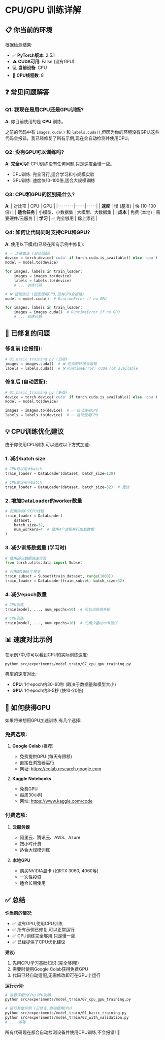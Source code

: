 # CPU/GPU 训练详解

## 📋 你当前的环境

根据检测结果:
- ✅ **PyTorch版本**: 2.5.1
- ⚠️ **CUDA可用**: False (没有GPU)
- 💻 **当前设备**: CPU
- 🔧 **CPU线程数**: 8

## ❓ 常见问题解答

### Q1: 我现在是用CPU还是GPU训练?
**A**: 你目前使用的是 **CPU** 训练。

之前的代码中有 `images.cuda()` 和 `labels.cuda()`,但因为你的环境没有GPU,这些代码会报错。我已经修复了所有示例,现在会自动检测并使用CPU。

### Q2: 没有GPU可以训练吗?
**A**: **完全可以!** CPU训练没有任何问题,只是速度会慢一些。

- CPU训练: 完全可行,适合学习和小规模实验
- GPU训练: 速度快10-100倍,适合大规模训练

### Q3: CPU和GPU的区别是什么?
**A**:
| 对比项 | CPU | GPU |
|--------|-----|-----|
| **速度** | 慢 (基准) | 快 (10-100倍) |
| **适合任务** | 小模型、小数据集 | 大模型、大数据集 |
| **成本** | 免费 (本地) | 需要硬件/云服务 |
| **学习** | ✅ 完全够用 | 锦上添花 |

### Q4: 如何让代码同时支持CPU和GPU?
**A**: 使用以下模式(已经在所有示例中修复):

```python
# ✅ 正确做法 (自动适配)
device = torch.device('cuda' if torch.cuda.is_available() else 'cpu')
model = model.to(device)

for images, labels in train_loader:
    images = images.to(device)
    labels = labels.to(device)
    # ... 训练代码
```

```python
# ❌ 错误做法 (固定使用GPU,没有GPU会报错)
model = model.cuda()  # RuntimeError if no GPU

for images, labels in train_loader:
    images = images.cuda()  # RuntimeError if no GPU
    # ... 训练代码
```

## 🔧 已修复的问题

### 修复前 (会报错):
```python
# 01_basic_training.py (旧版)
images = images.cuda()  # ❌ 在你的环境会报错
labels = labels.cuda()  # ❌ RuntimeError: CUDA not available
```

### 修复后 (自动适配):
```python
# 01_basic_training.py (新版)
device = torch.device('cuda' if torch.cuda.is_available() else 'cpu')
model = model.to(device)

images = images.to(device)  # ✅ 自动使用CPU
labels = labels.to(device)  # ✅ 自动使用CPU
```

## 💡 CPU训练优化建议

由于你使用CPU训练,可以通过以下方式加速:

### 1. 减小batch size
```python
# GPU可以用大batch
train_loader = DataLoader(dataset, batch_size=128)

# CPU建议用小batch
train_loader = DataLoader(dataset, batch_size=32)  # 更快
```

### 2. 增加DataLoader的worker数量
```python
# 利用你的8个CPU线程
train_loader = DataLoader(
    dataset,
    batch_size=32,
    num_workers=4  # 使用4个进程并行加载数据
)
```

### 3. 减少训练数据量 (学习时)
```python
# 使用部分数据快速实验
from torch.utils.data import Subset

# 只用前1000个样本
train_subset = Subset(train_dataset, range(1000))
train_loader = DataLoader(train_subset, batch_size=32)
```

### 4. 减少epoch数量
```python
# GPU训练
train(model, ..., num_epochs=50)  # 可以训练很多轮

# CPU训练
train(model, ..., num_epochs=10)  # 先用少量epoch测试
```

## 📊 速度对比示例

在示例7中,你可以看到CPU的实际训练速度:

```bash
python src/experiments/model_train/07_cpu_gpu_training.py
```

典型的速度对比:
- **CPU**: 1个epoch约30-60秒 (取决于数据量和模型大小)
- **GPU**: 1个epoch约3-5秒 (快10-20倍)

## 🚀 如何获得GPU

如果将来想用GPU加速训练,有几个选择:

### 免费选项:
1. **Google Colab** (推荐)
   - 免费提供GPU (每天有限额)
   - 直接在浏览器运行
   - 网址: https://colab.research.google.com

2. **Kaggle Notebooks**
   - 免费GPU
   - 每周30小时
   - 网址: https://www.kaggle.com/code

### 付费选项:
1. **云服务器**
   - 阿里云、腾讯云、AWS、Azure
   - 按小时计费
   - 适合大规模训练

2. **本地GPU**
   - 购买NVIDIA显卡 (如RTX 3060, 4060等)
   - 一次性投资
   - 适合长期使用

## ✅ 总结

**你当前的情况:**
- ✅ 没有GPU,使用CPU训练
- ✅ 所有示例已修复,可以正常运行
- ✅ CPU训练完全够用,只是慢一些
- ✅ 已经提供了CPU优化建议

**建议:**
1. 先用CPU学习基础知识 (完全够用!)
2. 需要时使用Google Colab获得免费GPU
3. 代码已经自动适配,无需修改即可在GPU上运行

**运行示例:**
```bash
# 查看详细的CPU/GPU说明
python src/experiments/model_train/07_cpu_gpu_training.py

# 运行其他示例 (已修复,自动使用CPU)
python src/experiments/model_train/01_basic_training.py
python src/experiments/model_train/02_with_validation.py
# ... 等等
```

所有代码现在都会自动检测设备并使用CPU训练,不会报错! 🎉
